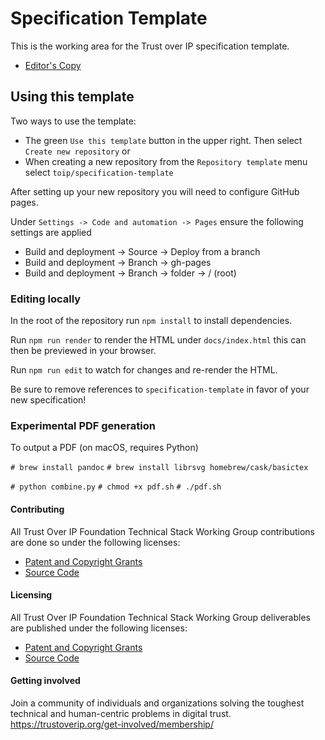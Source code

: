 # Specification Template

This is the working area for the Trust over IP specification template.

* [Editor's Copy](https://trustoverip.github.io/specification-template/)

## Using this template

Two ways to use the template:
* The green `Use this template` button in the upper right. Then select `Create new repository` or
* When creating a new repository from the `Repository template` menu select `toip/specification-template`

After setting up your new repository you will need to configure GitHub pages.

Under `Settings -> Code and automation -> Pages` ensure the following settings are applied

* Build and deployment -> Source -> Deploy from a branch
* Build and deployment -> Branch -> gh-pages
* Build and deployment -> Branch -> folder -> / (root)

### Editing locally

In the root of the repository run `npm install` to install dependencies.

Run `npm run render` to render the HTML under `docs/index.html` this can then be previewed in your browser.

Run `npm run edit` to watch for changes and re-render the HTML.

Be sure to remove references to `specification-template` in favor of your new specification!

### Experimental PDF generation

To output a PDF (on macOS, requires Python)

`# brew install pandoc`
`# brew install librsvg homebrew/cask/basictex`

`# python combine.py`
`# chmod +x pdf.sh`
`# ./pdf.sh`

#### Contributing

All Trust Over IP Foundation Technical Stack Working Group contributions are done so under the following licenses:

* [Patent and Copyright Grants](CONTRIBUTING.md)
* [Source Code](SOURCE_CODE.md)

#### Licensing

All Trust Over IP Foundation Technical Stack Working Group deliverables are published under the following licenses:

* [Patent and Copyright Grants](LICENSE.md)
* [Source Code](SOURCE_CODE.md)

#### Getting involved

Join a community of individuals and organizations solving the toughest technical and human-centric problems in digital trust. https://trustoverip.org/get-involved/membership/
